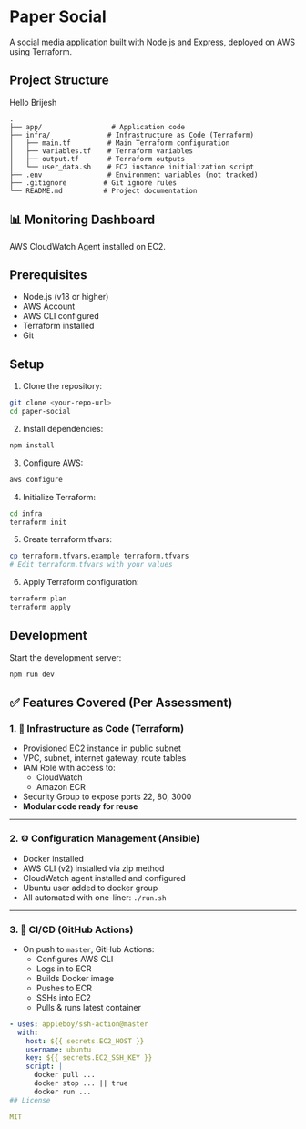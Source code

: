 # Paper Social

A social media application built with Node.js and Express, deployed on AWS using Terraform.

## Project Structure
Hello Brijesh

```
.
├── app/                 # Application code
├── infra/              # Infrastructure as Code (Terraform)
│   ├── main.tf         # Main Terraform configuration
│   ├── variables.tf    # Terraform variables
│   ├── output.tf       # Terraform outputs
│   └── user_data.sh    # EC2 instance initialization script
├── .env                # Environment variables (not tracked)
├── .gitignore         # Git ignore rules
└── README.md          # Project documentation
```


## 📊 Monitoring Dashboard

AWS CloudWatch Agent installed on EC2.  


## Prerequisites

- Node.js (v18 or higher)
- AWS Account
- AWS CLI configured
- Terraform installed
- Git

## Setup

1. Clone the repository:
```bash
git clone <your-repo-url>
cd paper-social
```

2. Install dependencies:
```bash
npm install
```

3. Configure AWS:
```bash
aws configure
```

4. Initialize Terraform:
```bash
cd infra
terraform init
```

5. Create terraform.tfvars:
```bash
cp terraform.tfvars.example terraform.tfvars
# Edit terraform.tfvars with your values
```

6. Apply Terraform configuration:
```bash
terraform plan
terraform apply
```

## Development

Start the development server:
```bash
npm run dev
```

## ✅ Features Covered (Per Assessment)

### 1. 🔨 Infrastructure as Code (Terraform)

- Provisioned EC2 instance in public subnet
- VPC, subnet, internet gateway, route tables
- IAM Role with access to:
  - CloudWatch
  - Amazon ECR
- Security Group to expose ports 22, 80, 3000
- **Modular code ready for reuse**

---

### 2. ⚙️ Configuration Management (Ansible)

- Docker installed
- AWS CLI (v2) installed via zip method
- CloudWatch agent installed and configured
- Ubuntu user added to docker group
- All automated with one-liner: `./run.sh`

---

### 3. 🚀 CI/CD (GitHub Actions)

- On push to `master`, GitHub Actions:
  - Configures AWS CLI
  - Logs in to ECR
  - Builds Docker image
  - Pushes to ECR
  - SSHs into EC2
  - Pulls & runs latest container

```yaml
- uses: appleboy/ssh-action@master
  with:
    host: ${{ secrets.EC2_HOST }}
    username: ubuntu
    key: ${{ secrets.EC2_SSH_KEY }}
    script: |
      docker pull ...
      docker stop ... || true
      docker run ...
## License

MIT 